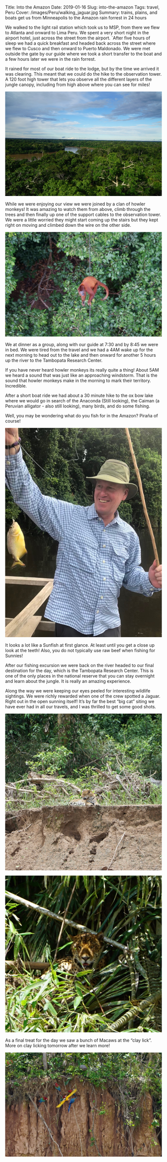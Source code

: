 Title: Into the Amazon
Date: 2019-01-16
Slug: into-the-amazon
Tags: travel, Peru
Cover: /images/Peru/walking_jaguar.jpg
Summary: trains, plains, and boats get us from Minneapolis to the Amazon rain forrest in 24 hours

We walked to the light rail station which took us to MSP, from there we flew to Atlanta and onward to Lima Peru.  We spent a very short night in the airport hotel, just across the street from the airport.  `After five hours of sleep we had a quick breakfast and headed back across the street where we flew to Cusco and then onward to Puerto Maldonado.  We were met outside the gate by our guide where we took a short transfer to the boat and a few hours later we were in the rain forrest.

It rained for most of our boat ride to the lodge, but by the time we arrived it was clearing.  This meant that we could do the hike to the observation tower.  A 120 foot high tower that lets you observe all the different layers of the jungle canopy, including from high above where you can see for miles!

![Canopy View](/images/Peru/canopy_view.jpg)

While we were enjoying our view we were joined by a clan of howler monkeys!  It was amazing to watch them from above, climb through the trees and then finally up one of the support cables to the observation tower.  We were a little worried they might start coming up the stairs but they kept right on moving and climbed down the wire on the other side.

![Howler Monkeys](/images/Peru/howler_monkey.jpg)

We at dinner as a group, along with our guide at 7:30 and by 8:45 we were in bed.  We were tired from the travel and we had a 4AM wake up for the next morning to head out to the lake and then onward for another 5 hours up the river to the Tambopata Research Center.

If you have never heard howler monkeys its really quite a thing!  About 5AM we heard a sound that was just like an approaching windstorm.  That is the sound that howler monkeys make in the morning to mark their territory. Incredible.

After a short boat ride we had about a 30 minute hike to the ox bow lake where we would go in search of the Anaconda (Still looking), the Caiman (a Peruvian alligator - also still looking), many birds, and do some fishing.

Well, you may be wondering what do you fish for in the Amazon? Piraña of course!

![Piraña Fishing](/images/Peru/brad_fishing.jpg)

It looks a lot like a Sunfish at first glance.  At least until you get a close up look at the teeth!  Also, you do not typically use raw beef when fishing for Sunnies!

After our fishing excursion we were back on the river headed to our final destination for the day, which is the Tambopata Research Center.  This is one of the only places in the national reserve that you can stay overnight and learn about the jungle.  It is really an amazing experience.

Along the way we were keeping our eyes peeled for interesting wildlife sightings.  We were richly rewarded when one of the crew spotted a Jaguar.  Right out in the open sunning itself!  It’s by far the best “big cat” siting we have ever had in all our travels, and I was thrilled to get some good shots.

![Jaguar Sunning](/images/Peru/sunning_jaguar.jpg)

![Jaguar in shade](/images/Peru/shady_jaguar.jpg)

As a final treat for the day we saw a bunch of Macaws at the “clay lick”. More on clay licking tomorrow after we learn more!

![Macaws at the Clay Lick](/images/Peru/macaws.jpg)

 

